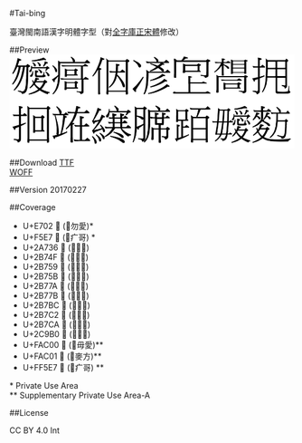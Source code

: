 #Tai-bing

臺灣閩南語漢字明體字型（對[全字庫正宋體](http://data.gov.tw/node/5961)修改）

##Preview
![Han-tsi-thng](https://raw.githubusercontent.com/glll4678/Tai-bing/master/Tai-bing.png)

##Download
[TTF](https://github.com/glll4678/Tai-bing/raw/master/Tai-bing.ttf)  
[WOFF](https://github.com/glll4678/Tai-bing/raw/master/Tai-bing.woff)

##Version
20170227

##Coverage
- U+E702  (⿰勿愛)*
- U+F5E7  (⿸疒哥) *
- U+2A736 𪜶 (⿰亻因)
- U+2B74F 𫝏 (⿰冫彥)
- U+2B759 𫝙 (⿱向上)
- U+2B75B 𫝛 (⿱相同)
- U+2B77A 𫝺 (⿰扌甩)
- U+2B77B 𫝻 (⿰扌回)
- U+2B7BC 𫞼 (⿰立在)
- U+2B7C2 𫟂 (⿰糹寒)
- U+2B7CA 𫟊 (⿰月席)
- U+2C9B0 𬦰 (⿰⻊百)
- U+FAC00 󺰀 (⿰毋愛)**
- U+FAC01 󺰁 (⿺麥方)**
- U+FF5E7 󿗧 (⿸疒哥) **

\* Private Use Area  
\** Supplementary Private Use Area-A

##License

CC BY 4.0 Int